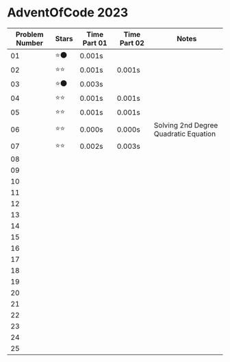 
# AdventOfCode 2023

| **Problem Number** | **Stars** | **Time Part 01** | **Time Part 02** | **Notes** |
|---|---|---|---|---|
| 01 | ⭐🌑 | 0.001s |  |  |
| 02 | ⭐⭐ | 0.001s | 0.001s |  |
| 03 | ⭐🌑 | 0.003s |  |  |
| 04 | ⭐⭐ | 0.001s | 0.001s |  |
| 05 | ⭐⭐ | 0.001s | 0.001s |  |
| 06 | ⭐⭐ | 0.000s | 0.000s | Solving 2nd Degree Quadratic Equation |
| 07 | ⭐⭐ | 0.002s | 0.003s |  |
| 08 |  |  |  |  |
| 09 |  |  |  |  |
| 10 |  |  |  |  |
| 11 |  |  |  |  |
| 12 |  |  |  |  |
| 13 |  |  |  |  |
| 14 |  |  |  |  |
| 15 |  |  |  |  |
| 16 |  |  |  |  |
| 17 |  |  |  |  |
| 18 |  |  |  |  |
| 19 |  |  |  |  |
| 20 |  |  |  |  |
| 21 |  |  |  |  |
| 22 |  |  |  |  |
| 23 |  |  |  |  |
| 24 |  |  |  |  |
| 25 |  |  |  |  |
